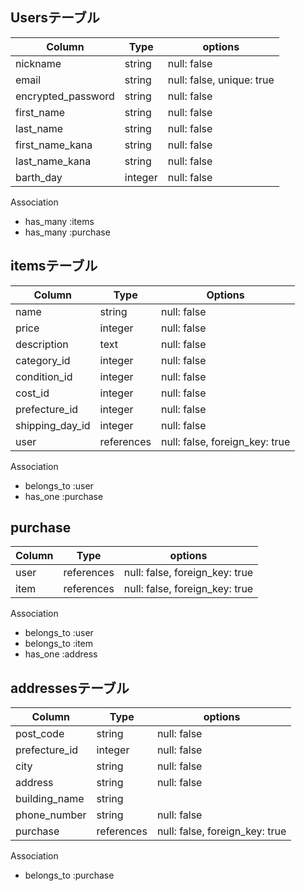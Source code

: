 ## Usersテーブル

| Column             | Type    | options                   |
|--------------------|---------|---------------------------|
| nickname           | string  | null: false               |
| email              | string  | null: false, unique: true |
| encrypted_password | string  | null: false               |
| first_name         | string  | null: false               |
| last_name          | string  | null: false               |
| first_name_kana    | string  | null: false               |
| last_name_kana     | string  | null: false               |
| barth_day          | integer | null: false               |

Association

- has_many :items
- has_many :purchase

## itemsテーブル

| Column           | Type       | Options                        |
|------------------|------------|--------------------------------|
| name             | string     | null: false                    |
| price            | integer    | null: false                    |
| description      | text       | null: false                    |
| category_id      | integer    | null: false                    |
| condition_id     | integer    | null: false                    |
| cost_id          | integer    | null: false                    |
| prefecture_id    | integer    | null: false                    |
| shipping_day_id  | integer    | null: false                    |
| user             | references | null: false, foreign_key: true |

Association

- belongs_to :user
- has_one :purchase

## purchase

| Column | Type       | options                        |
|--------|------------|--------------------------------|
| user   | references | null: false, foreign_key: true |
| item   | references | null: false, foreign_key: true |

Association

- belongs_to :user
- belongs_to :item
- has_one :address

## addressesテーブル
| Column             | Type    | options                           |
|--------------------|---------|-----------------------------------|
| post_code          | string  | null: false                       |
| prefecture_id      | integer | null: false                       |
| city               | string  | null: false                       |
| address            | string  | null: false                       |
| building_name      | string  |                                   |
| phone_number       | string  | null: false                       |
| purchase           | references | null: false, foreign_key: true |

Association

- belongs_to :purchase
